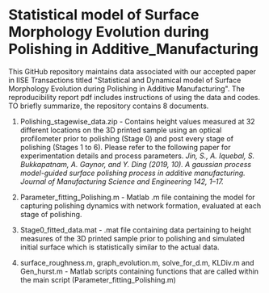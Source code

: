 # Statistical model of Surface Morphology Evolution during Polishing in Additive_Manufacturing

This GitHub repository maintains data associated with our accepted paper in IISE Transactions titled "Statistical and Dynamical model of Surface Morphology Evolution during Polishing in Additive Manufacturing". The reproducibility report pdf includes instructions of using the data and codes. TO briefly summarize, the repository contains 8 documents.

1. Polishing_stagewise_data.zip - Contains height values measured at 32 different locations on the 3D printed sample using an optical profilometer prior to polishing (Stage 0) and post every stage of polishing (Stages 1 to 6). Please refer to the following paper for experimentation details and process parameters.
_Jin, S., A. Iquebal, S. Bukkapatnam, A. Gaynor, and Y. Ding (2019, 10). A gaussian process model-guided surface polishing process in additive manufacturing. Journal of Manufacturing Science and Engineering 142, 1–17._

2. Parameter_fitting_Polishing.m - Matlab .m file containing the model for capturing polishing dynamics with network formation, evaluated at each stage of polishing.

3. Stage0_fitted_data.mat - .mat file containing data pertaining to height measures of the 3D printed sample prior to polishing and simulated initial surface which is statistically similar to the actual data. 

4. surface_roughness.m, graph_evolution.m, solve_for_d.m, KLDiv.m and Gen_hurst.m - Matlab scripts containing functions that are called within the main script (Parameter_fitting_Polishing.m)
